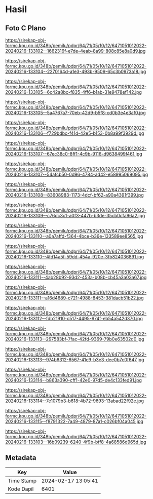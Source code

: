 # Hasil

## Foto C Plano

https://sirekap-obj-formc.kpu.go.id/348b/pemilu/pdpr/64/71/05/10/12/6471051012022-20240216-133102--1662316f-e7de-4eab-8a99-808c85e8a0d9.jpg

https://sirekap-obj-formc.kpu.go.id/348b/pemilu/pdpr/64/71/05/10/12/6471051012022-20240216-133104--2270164d-a1e3-493b-9509-65c3b0973a18.jpg

https://sirekap-obj-formc.kpu.go.id/348b/pemilu/pdpr/64/71/05/10/12/6471051012022-20240216-133105--6c42a8bc-f835-4ff6-b1ab-31e9478ef142.jpg

https://sirekap-obj-formc.kpu.go.id/348b/pemilu/pdpr/64/71/05/10/12/6471051012022-20240216-133105--5a4767a7-70eb-42d9-b5f8-cd0b3e4e3af0.jpg

https://sirekap-obj-formc.kpu.go.id/348b/pemilu/pdpr/64/71/05/10/12/6471051012022-20240216-133106--f729bdbc-f41d-42e5-b153-0b8a99f3929d.jpg

https://sirekap-obj-formc.kpu.go.id/348b/pemilu/pdpr/64/71/05/10/12/6471051012022-20240216-133107--67ec38c0-8ff1-4c9b-9116-d9638499f461.jpg

https://sirekap-obj-formc.kpu.go.id/348b/pemilu/pdpr/64/71/05/10/12/6471051012022-20240216-133107--54afcb50-0d96-4784-ad42-e58995069095.jpg

https://sirekap-obj-formc.kpu.go.id/348b/pemilu/pdpr/64/71/05/10/12/6471051012022-20240216-133108--83608983-1173-4dcf-bf62-a90a4391f399.jpg

https://sirekap-obj-formc.kpu.go.id/348b/pemilu/pdpr/64/71/05/10/12/6471051012022-20240216-133109--c76dc3c1-a0f3-447b-b3de-35cb0cfa96a2.jpg

https://sirekap-obj-formc.kpu.go.id/348b/pemilu/pdpr/64/71/05/10/12/6471051012022-20240216-133110--a0a7affd-f364-4bce-b36e-133589ee8565.jpg

https://sirekap-obj-formc.kpu.go.id/348b/pemilu/pdpr/64/71/05/10/12/6471051012022-20240216-133110--4fd14a5f-59dd-454a-920e-3fb824036891.jpg

https://sirekap-obj-formc.kpu.go.id/348b/pemilu/pdpr/64/71/05/10/12/6471051012022-20240216-133111--4ab28b92-93d2-453a-b08b-cb45a3a03a67.jpg

https://sirekap-obj-formc.kpu.go.id/348b/pemilu/pdpr/64/71/05/10/12/6471051012022-20240216-133111--a16d4689-c721-4988-8453-381dacb51b22.jpg

https://sirekap-obj-formc.kpu.go.id/348b/pemilu/pdpr/64/71/05/10/12/6471051012022-20240216-133112--fdb21910-c517-4495-974f-eb54a542d370.jpg

https://sirekap-obj-formc.kpu.go.id/348b/pemilu/pdpr/64/71/05/10/12/6471051012022-20240216-133113--297583bf-7fac-42fd-9369-79b0e63502d0.jpg

https://sirekap-obj-formc.kpu.go.id/348b/pemilu/pdpr/64/71/05/10/12/6471051012022-20240216-133113--974b6312-6567-41e9-b3e3-dee0b7c0f647.jpg

https://sirekap-obj-formc.kpu.go.id/348b/pemilu/pdpr/64/71/05/10/12/6471051012022-20240216-133114--b863a390-cff1-42e0-97d5-de4c133fed91.jpg

https://sirekap-obj-formc.kpu.go.id/348b/pemilu/pdpr/64/71/05/10/12/6471051012022-20240216-133114--7e1079b3-b618-4b72-9693-13abad22f92e.jpg

https://sirekap-obj-formc.kpu.go.id/348b/pemilu/pdpr/64/71/05/10/12/6471051012022-20240216-133115--f8791322-7a49-4879-87a1-c026bf04a045.jpg

https://sirekap-obj-formc.kpu.go.id/348b/pemilu/pdpr/64/71/05/10/12/6471051012022-20240216-133103--16b09239-6240-4f9b-bff8-4a68586d965d.jpg


## Metadata

| Key        | Value               |
| ---------- | ------------------- |
| Time Stamp | 2024-02-17 13:05:41 |
| Kode Dapil | 6401                |



